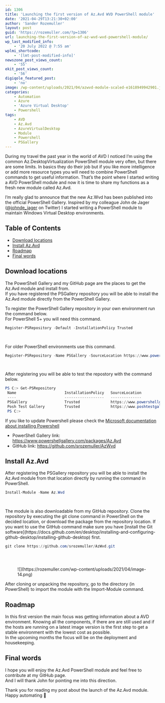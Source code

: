 ```yaml
---
id: 1306
title: 'Launching the first version of Az.Avd WVD PowerShell module'
date: '2021-04-29T13:21:30+02:00'
author: 'Sander Rozemuller'
layout: post
guid: 'https://rozemuller.com/?p=1306'
url: launching-the-first-version-of-az-wvd-wvd-powershell-module/
wp_last_modified_info:
    - '20 July 2022 @ 7:55 am'
wplmi_shortcode:
    - '[lmt-post-modified-info]'
newszone_post_views_count:
    - '55'
ekit_post_views_count:
    - '56'
digiqole_featured_post:
    - 'no'
image: /wp-content/uploads/2021/04/azwvd-module-scaled-e1618949942901.jpg
categories:
    - Automation
    - Azure
    - 'Azure Virtual Desktop'
    - Powershell
tags:
    - AVD
    - Az.Avd
    - AzureVirtualDesktop
    - Module
    - Powershell
    - PSGallery
---
```


During my travel the past year in the world of AVD I noticed I’m using the common Az.DesktopVirtualization PowerShell module very often, but there are some limits. In basics they do their job but if you like more intelligence or add more resource types you will need to combine PowerShell commands to get useful information. That’s the point where I started writing a AVD PowerShell module and now it is time to share my functions as a fresh new module called Az.Avd.

I’m really glad to announce that the new Az.Wvd has been published into the official PowerShell Gallery. Inspired by my colleague John de Jager ([@johnde\_jager](https://twitter.com/johnde_jager) on Twitter) I started writing a PowerShell module to maintain Windows Virtual Desktop environments.

## Table of Contents

- [Download locations](#download)
- [Install Az.Avd](#install)
- [Roadmap](#roadmap)
- [Final words](#final)

## Download locations

The PowerShell Gallery and my GitHub page are the places to get the Az.Avd module and install from.  
If you have registered the PSGallery repository you will be able to install the Az.Avd module directly from the PowerShell Gallery.

To register the PowerShell Gallery repository in your own environment run the command below.   
For PowerShell 5+ you will need this command.

```powershell
Register-PSRepository -Default -InstallationPolicy Trusted
```

<div aria-hidden="true" class="wp-block-spacer" style="height:30px"></div>For older PowerShell environments use this command.

```powershell
Register-PSRepository -Name PSGallery -SourceLocation https://www.powershellgallery.com/api/v2/ -InstallationPolicy Trusted
```

<div aria-hidden="true" class="wp-block-spacer" style="height:30px"></div>After registering you will be able to test the repostory with the command below.

```powershell
PS C:> Get-PSRepository        
 Name                      InstallationPolicy   SourceLocation
 ----                      ------------------   --------------
 PSGallery                 Trusted              https://www.powershellgallery.com/api/v2
 Posh Test Gallery         Trusted              https://www.poshtestgallery.com/api/v2/
 PS C:>
```

If you like to update Powershell please check the [Microsoft documentation about installing Powershell](https://docs.microsoft.com/en-us/powershell/scripting/install/installing-powershell?view=powershell-7.1)

- PowerShell Gallery link: <https://www.powershellgallery.com/packages/Az.Avd>
- GitHub link: <https://github.com/srozemuller/AzWvd>

## Install Az.Avd

After registering the PSGallery repository you will be able to install the Az.Avd module from that location directly by running the command in PowerShell.

```powershell
Install-Module -Name Az.Wvd
```

<div aria-hidden="true" class="wp-block-spacer" style="height:30px"></div>The module is also downloadable from my GitHub repository. Clone the repository by executing the git clone command in PowerShell on the decided location, or download the package from the repository location. If you want to use the GitHub command make sure you have [install the Git software](https://docs.github.com/en/desktop/installing-and-configuring-github-desktop/installing-github-desktop) first.

```powershell
git clone https://github.com/srozemuller/AzWvd.git
```

<div aria-hidden="true" class="wp-block-spacer" style="height:30px"></div><figure class="wp-block-image size-large">![](https://rozemuller.com/wp-content/uploads/2021/04/image-14.png)</figure>After cloning or unpacking the repository, go to the directory (in PowerShell) to import the module with the Import-Module command.

## Roadmap

In this first version the main focus was getting information about a AVD environment. Knowing all the components, if there are are still used and if the hosts are running on a latest image version is the first step to get a stable environment with the lowest cost as possible.   
In the upcoming months the focus will be on the deployment and housekeeping.

## Final words

I hope you will enjoy the Az.Avd PowerShell module and feel free to contribute at my GitHub page.  
And I will thank John for pointing me into this direction.   
  
Thank you for reading my post about the launch of the Az.Avd module.   
Happy automating 🙂